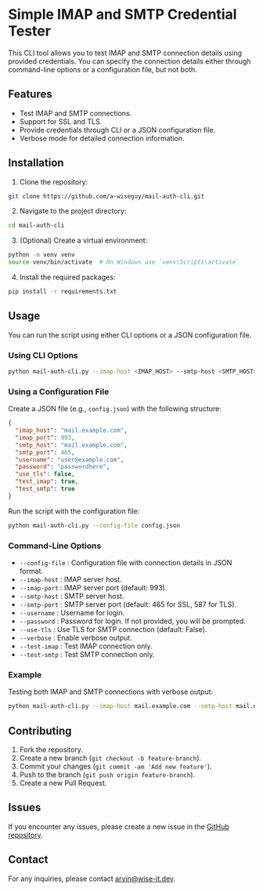 # Simple IMAP and SMTP Credential Tester

This CLI tool allows you to test IMAP and SMTP connection details using provided credentials. 
You can specify the connection details either through command-line options or a configuration file, but not both.

## Features

- Test IMAP and SMTP connections.
- Support for SSL and TLS.
- Provide credentials through CLI or a JSON configuration file.
- Verbose mode for detailed connection information.

## Installation

1. Clone the repository:

```sh
git clone https://github.com/a-wiseguy/mail-auth-cli.git
```

2. Navigate to the project directory:

```sh
cd mail-auth-cli
```

3. (Optional) Create a virtual environment:

```sh
python -m venv venv
source venv/bin/activate  # On Windows use `venv\Scripts\activate`
```

4. Install the required packages:

```sh
pip install -r requirements.txt
```

## Usage

You can run the script using either CLI options or a JSON configuration file.

### Using CLI Options

```sh
python mail-auth-cli.py --imap-host <IMAP_HOST> --smtp-host <SMTP_HOST> --username <USERNAME> --password <PASSWORD> [OPTIONS]
```

### Using a Configuration File

Create a JSON file (e.g., `config.json`) with the following structure:

```json
{
  "imap_host": "mail.example.com",
  "imap_port": 993,
  "smtp_host": "mail.example.com",
  "smtp_port": 465,
  "username": "user@example.com",
  "password": "passwordhere",
  "use_tls": false,
  "test_imap": true,
  "test_smtp": true
}
```

Run the script with the configuration file:

```sh
python mail-auth-cli.py --config-file config.json
```

### Command-Line Options

- `--config-file` : Configuration file with connection details in JSON format.
- `--imap-host` : IMAP server host.
- `--imap-port` : IMAP server port (default: 993).
- `--smtp-host` : SMTP server host.
- `--smtp-port` : SMTP server port (default: 465 for SSL, 587 for TLS).
- `--username` : Username for login.
- `--password` : Password for login. If not provided, you will be prompted.
- `--use-tls` : Use TLS for SMTP connection (default: False).
- `--verbose` : Enable verbose output.
- `--test-imap` : Test IMAP connection only.
- `--test-smtp` : Test SMTP connection only.

### Example

Testing both IMAP and SMTP connections with verbose output:

```sh
python mail-auth-cli.py --imap-host mail.example.com --smtp-host mail.example.com --username user@example.com --password passwordhere --verbose
```

## Contributing

1. Fork the repository.
2. Create a new branch (`git checkout -b feature-branch`).
3. Commit your changes (`git commit -am 'Add new feature'`).
4. Push to the branch (`git push origin feature-branch`).
5. Create a new Pull Request.

## Issues

If you encounter any issues, please create a new issue in the [GitHub repository](https://github.com/a-wiseguy/mail-auth-cli/issues).

## Contact

For any inquiries, please contact [arvin@wise-it.dev](mailto:arvin@wise-it.dev).

